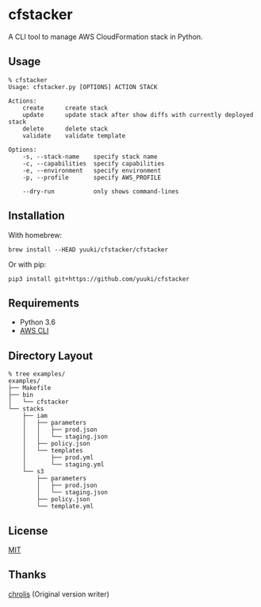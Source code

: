 # cfstacker

[license]: https://github.com/yuuki/cfstacker/blob/master/LICENSE

A CLI tool to manage AWS CloudFormation stack in Python.

## Usage

```shell
% cfstacker
Usage: cfstacker.py [OPTIONS] ACTION STACK

Actions:
    create      create stack
    update      update stack after show diffs with currently deployed stack
    delete      delete stack
    validate    validate template

Options:
    -s, --stack-name    specify stack name
    -c, --capabilities  specify capabilities
    -e, --environment   specify environment
    -p, --profile       specify AWS_PROFILE

    --dry-run           only shows command-lines
```

## Installation

With homebrew:

```shell
brew install --HEAD yuuki/cfstacker/cfstacker
```

Or with pip:


```shell
pip3 install git+https://github.com/yuuki/cfstacker
```

## Requirements

- Python 3.6
- [AWS CLI](https://aws.amazon.com/jp/cli/)

## Directory Layout

```shell
% tree examples/
examples/
├── Makefile
├── bin
│   └── cfstacker
└── stacks
    ├── iam
    │   ├── parameters
    │   │   ├── prod.json
    │   │   └── staging.json
    │   ├── policy.json
    │   └── templates
    │       ├── prod.yml
    │       └── staging.yml
    └── s3
        ├── parameters
        │   ├── prod.json
        │   └── staging.json
        ├── policy.json
        └── template.yml
```

## License

[MIT][license]

## Thanks

[chrolis](https://github.com/chrolis) (Original version writer)
